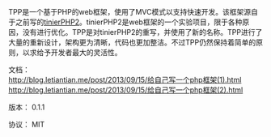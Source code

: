 TPP是一个基于PHP的web框架，使用了MVC模式以支持快速开发。该框架源自于之前写的[tinierPHP2](https://github.com/someus/tinierPHP2)。tinierPHP2是web框架的一个实验项目，限于各种原因，没有进行优化。TPP是对tinierPHP2的重写，并使用了新的名称。TPP进行了大量的重新设计，架构更为清晰，代码也更加整洁。不过TPP仍然保持着简单的原则，以求给予开发者最大的灵活性。

文档：   
http://blog.letiantian.me/post/2013/09/15/给自己写一个php框架(1).html 
http://blog.letiantian.me/post/2013/09/15/给自己写一个php框架(2).html


版本： 0.1.1

协议： MIT
